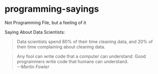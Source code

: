 # programming-sayings
Not Programming File, but a feeling of it

<p>Saying About Data Scientists:</p>
<blockquote cite="https://blog.ldodds.com/2020/01/31/do-data-scientists-spend-80-of-their-time-cleaning-data-turns-out-no/#:~:text=variant%20of%20it%3A-,Data%20scientists%20spend%2080%25%20of%20their%20time,data%20rather%20than%20creating%20insights.&text=Data%20scientists%20only%20spend%2020,data%20quality%2C%20standards%2C%20access.">
Data scientists spend 80% of their time cleaning data, and 20% of their time complaining about cleaning data.
</blockquote>
<p><blockquote cite="https://blog.ldodds.com/2020/01/31/do-data-scientists-spend-80-of-their-time-cleaning-data-turns-out-no/#:~:text=variant%20of%20it%3A-,Data%20scientists%20spend%2080%25%20of%20their%20time,data%20rather%20than%20creating%20insights.&text=Data%20scientists%20only%20spend%2020,data%20quality%2C%20standards%2C%20access.">
Any fool can write code that a computer can understand. Good programmers write code that humans can understand. <br/><footer><cite>  --Martin Fowler</cite></footer>
<!--   --Martin Fowler -->
</blockquote></p>
